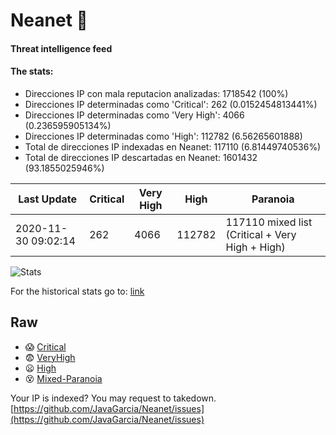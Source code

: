 # Neanet :hocho:
#### Threat intelligence feed
#### The stats:

- Direcciones IP con mala reputacion analizadas: 1718542 (100%)
- Direcciones IP determinadas como 'Critical':  262 (0.0152454813441%)
- Direcciones IP determinadas como 'Very High':  4066 (0.236595905134%)
- Direcciones IP determinadas como 'High':  112782 (6.56265601888)
- Total de direcciones IP indexadas en Neanet:  117110 (6.81449740536%)
- Total de direcciones IP descartadas en Neanet:  1601432 (93.1855025946%)

| Last Update | Critical | Very High | High | Paranoia |
| --- | --- | --- | --- | --- |
| 2020-11-30 09:02:14 | 262 | 4066 | 112782 | 117110 mixed list (Critical + Very High + High)|

![Stats](https://docs.google.com/spreadsheets/d/e/2PACX-1vSnaNMIXVabIpDJjufMlzH7poXnshF3mgd8Is1g9ytUEzVsP5my4Trn8f-xkoLLQ38xpL3HtmUexLo6/pubchart?oid=501124687&format=image)

For the historical stats go to: [link](/stats.csv)
## Raw
- :scream: [Critical](https://raw.githubusercontent.com/JavaGarcia/Neanet/master/blacklists/neanet_critical.txt)
- :fearful: [VeryHigh](https://raw.githubusercontent.com/JavaGarcia/Neanet/master/blacklists/neanet_veryHigh.txtt)
- :frowning: [High](https://raw.githubusercontent.com/JavaGarcia/Neanet/master/blacklists/neanet_high.txt)
- :dizzy_face: [Mixed-Paranoia](https://raw.githubusercontent.com/JavaGarcia/Neanet/master/blacklists/neanet_all.txt)


Your IP is indexed? You may request to takedown. [https://github.com/JavaGarcia/Neanet/issues](https://github.com/JavaGarcia/Neanet/issues)

































































































































































































































































































































































































































































































































































































































































































































































































































































































































































































































































































































































































































































































































































































































































































































































































































































































































































































































































































































































































































































































































































































































































































































































































































































































































































































